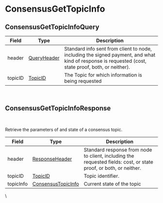 # ConsensusGetTopicInfo

## ConsensusGetTopicInfoQuery

| Field   | Type                                             | Description                                                                                                                                         |
| ------- | ------------------------------------------------ | --------------------------------------------------------------------------------------------------------------------------------------------------- |
| header  | ​[QueryHeader](../miscellaneous/queryheader.md)​ | Standard info sent from client to node, including the signed payment, and what kind of response is requested (cost, state proof, both, or neither). |
| topicID | ​[TopicID](../basic-types/topicid.md)​           | The Topic for which information is being requested                                                                                                  |

‌

## ConsensusGetTopicInfoResponse <a href="consensusgettopicinforesponse" id="consensusgettopicinforesponse"></a>

‌

Retrieve the parameters of and state of a consensus topic.

| Field     | Type                                                                  | Description                                                                                                       |
| --------- | --------------------------------------------------------------------- | ----------------------------------------------------------------------------------------------------------------- |
| header    | ​[ResponseHeader](../miscellaneous/responseheader.md#responseheader)​ | Standard response from node to client, including the requested fields: cost, or state proof, or both, or neither. |
| topicID   | ​[TopicID](../basic-types/topicid.md)​                                | Topic identifier.                                                                                                 |
| topicInfo | ​[ConsensusTopicInfo](consensustopicinfo.md)​                         | Current state of the topic                                                                                        |

​\
